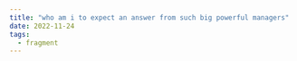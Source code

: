 ```yaml
---
title: "who am i to expect an answer from such big powerful managers"
date: 2022-11-24
tags:
  - fragment
---
```


